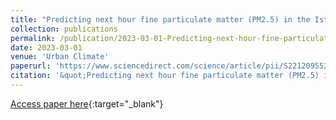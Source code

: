 ```yaml
---
title: "Predicting next hour fine particulate matter (PM2.5) in the Istanbul Metropolitan City using deep learning algorithms with time windowing strategy"
collection: publications
permalink: /publication/2023-03-01-Predicting-next-hour-fine-particulate-matter-PM25-in-the-Ist
date: 2023-03-01
venue: 'Urban Climate'
paperurl: 'https://www.sciencedirect.com/science/article/pii/S2212095523000123'
citation: '&quot;Predicting next hour fine particulate matter (PM2.5) in the Istanbul Metropolitan City using deep learning algorithms with time windowing strategy.&quot; Urban Climate, 2023.'
---
```

[Access paper here](https://www.sciencedirect.com/science/article/pii/S2212095523000123){:target="_blank"}
